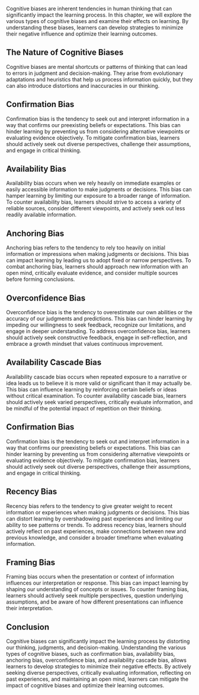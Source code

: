 
Cognitive biases are inherent tendencies in human thinking that can significantly impact the learning process. In this chapter, we will explore the various types of cognitive biases and examine their effects on learning. By understanding these biases, learners can develop strategies to minimize their negative influence and optimize their learning outcomes.

The Nature of Cognitive Biases
------------------------------

Cognitive biases are mental shortcuts or patterns of thinking that can lead to errors in judgment and decision-making. They arise from evolutionary adaptations and heuristics that help us process information quickly, but they can also introduce distortions and inaccuracies in our thinking.

Confirmation Bias
-----------------

Confirmation bias is the tendency to seek out and interpret information in a way that confirms our preexisting beliefs or expectations. This bias can hinder learning by preventing us from considering alternative viewpoints or evaluating evidence objectively. To mitigate confirmation bias, learners should actively seek out diverse perspectives, challenge their assumptions, and engage in critical thinking.

Availability Bias
-----------------

Availability bias occurs when we rely heavily on immediate examples or easily accessible information to make judgments or decisions. This bias can hamper learning by limiting our exposure to a broader range of information. To counter availability bias, learners should strive to access a variety of reliable sources, consider different viewpoints, and actively seek out less readily available information.

Anchoring Bias
--------------

Anchoring bias refers to the tendency to rely too heavily on initial information or impressions when making judgments or decisions. This bias can impact learning by leading us to adopt fixed or narrow perspectives. To combat anchoring bias, learners should approach new information with an open mind, critically evaluate evidence, and consider multiple sources before forming conclusions.

Overconfidence Bias
-------------------

Overconfidence bias is the tendency to overestimate our own abilities or the accuracy of our judgments and predictions. This bias can hinder learning by impeding our willingness to seek feedback, recognize our limitations, and engage in deeper understanding. To address overconfidence bias, learners should actively seek constructive feedback, engage in self-reflection, and embrace a growth mindset that values continuous improvement.

Availability Cascade Bias
-------------------------

Availability cascade bias occurs when repeated exposure to a narrative or idea leads us to believe it is more valid or significant than it may actually be. This bias can influence learning by reinforcing certain beliefs or ideas without critical examination. To counter availability cascade bias, learners should actively seek varied perspectives, critically evaluate information, and be mindful of the potential impact of repetition on their thinking.

Confirmation Bias
-----------------

Confirmation bias is the tendency to seek out and interpret information in a way that confirms our preexisting beliefs or expectations. This bias can hinder learning by preventing us from considering alternative viewpoints or evaluating evidence objectively. To mitigate confirmation bias, learners should actively seek out diverse perspectives, challenge their assumptions, and engage in critical thinking.

Recency Bias
------------

Recency bias refers to the tendency to give greater weight to recent information or experiences when making judgments or decisions. This bias can distort learning by overshadowing past experiences and limiting our ability to see patterns or trends. To address recency bias, learners should actively reflect on past experiences, make connections between new and previous knowledge, and consider a broader timeframe when evaluating information.

Framing Bias
------------

Framing bias occurs when the presentation or context of information influences our interpretation or response. This bias can impact learning by shaping our understanding of concepts or issues. To counter framing bias, learners should actively seek multiple perspectives, question underlying assumptions, and be aware of how different presentations can influence their interpretation.

Conclusion
----------

Cognitive biases can significantly impact the learning process by distorting our thinking, judgments, and decision-making. Understanding the various types of cognitive biases, such as confirmation bias, availability bias, anchoring bias, overconfidence bias, and availability cascade bias, allows learners to develop strategies to minimize their negative effects. By actively seeking diverse perspectives, critically evaluating information, reflecting on past experiences, and maintaining an open mind, learners can mitigate the impact of cognitive biases and optimize their learning outcomes.
